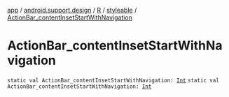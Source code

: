 [app](../../../index.md) / [android.support.design](../../index.md) / [R](../index.md) / [styleable](index.md) / [ActionBar_contentInsetStartWithNavigation](.)

# ActionBar_contentInsetStartWithNavigation

`static val ActionBar_contentInsetStartWithNavigation: `[`Int`](https://kotlinlang.org/api/latest/jvm/stdlib/kotlin/-int/index.html)
`static val ActionBar_contentInsetStartWithNavigation: `[`Int`](https://kotlinlang.org/api/latest/jvm/stdlib/kotlin/-int/index.html)